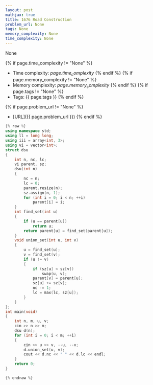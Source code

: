 ```yaml
---
layout: post
mathjax: true
title: 1676 Road Construction
problem_url: None
tags: None
memory_complexity: None
time_complexity: None
---
```


None


{% if page.time_complexity != "None" %}
- Time complexity: ${{ page.time_complexity }}$
{% endif %}
{% if page.memory_complexity != "None" %}
- Memory complexity: ${{ page.memory_complexity }}$
{% endif %}
{% if page.tags != "None" %}
- Tags: {{ page.tags }}
{% endif %}

{% if page.problem_url != "None" %}
- [URL]({{ page.problem_url }})
{% endif %}

```cpp
{% raw %}
using namespace std;
using ll = long long;
using iii = array<int, 3>;
using vi = vector<int>;
struct dsu
{
    int n, nc, lc;
    vi parent, sz;
    dsu(int n)
    {
        nc = n;
        lc = 0;
        parent.resize(n);
        sz.assign(n, 1);
        for (int i = 0; i < n; ++i)
            parent[i] = i;
    }
    int find_set(int u)
    {
        if (u == parent[u])
            return u;
        return parent[u] = find_set(parent[u]);
    }
    void union_set(int u, int v)
    {
        u = find_set(u);
        v = find_set(v);
        if (u != v)
        {
            if (sz[u] < sz[v])
                swap(u, v);
            parent[v] = parent[u];
            sz[u] += sz[v];
            nc -= 1;
            lc = max(lc, sz[u]);
        }
    }
};
int main(void)
{
    int n, m, u, v;
    cin >> n >> m;
    dsu d(n);
    for (int i = 0; i < m; ++i)
    {
        cin >> u >> v, --u, --v;
        d.union_set(u, v);
        cout << d.nc << " " << d.lc << endl;
    }
    return 0;
}

{% endraw %}
```
